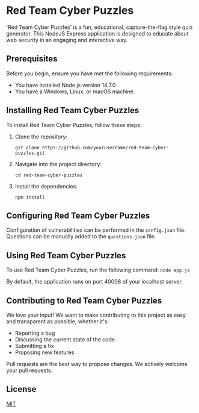 # Red Team Cyber Puzzles

'Red Team Cyber Puzzles' is a fun, educational, capture-the-flag style quiz generator. This NodeJS Express application is designed to educate about web security in an engaging and interactive way.

## Prerequisites

Before you begin, ensure you have met the following requirements:

* You have installed Node.js version 14.7.0
* You have a Windows, Linux, or macOS machine.

## Installing Red Team Cyber Puzzles

To install Red Team Cyber Puzzles, follow these steps:

1. Clone the repository:

    ```
    git clone https://github.com/yourusername/red-team-cyber-puzzles.git
    ```

2. Navigate into the project directory:

    ```
    cd red-team-cyber-puzzles
    ```

3. Install the dependencies:

    ```
    npm install
    ```

## Configuring Red Team Cyber Puzzles

Configuration of vulnerabilities can be performed in the `config.json` file. Questions can be manually added to the `questions.json` file.

## Using Red Team Cyber Puzzles

To use Red Team Cyber Puzzles, run the following command:
    ```
    node app.js
    ```
    
By default, the application runs on port 40008 of your localhost server.

## Contributing to Red Team Cyber Puzzles

We love your input! We want to make contributing to this project as easy and transparent as possible, whether it's:

* Reporting a bug
* Discussing the current state of the code
* Submitting a fix
* Proposing new features

Pull requests are the best way to propose changes. We actively welcome your pull requests.

## License

[MIT](https://choosealicense.com/licenses/mit/)    
